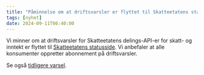 ```yaml
---
title: "Påminnelse om at driftsvarsler er flyttet til Skatteetatens statusside"
tags: [nyhet]
date: 2024-09-11T06:40:00
---
```

Vi minner om at driftsvarsler for Skatteetatens delings-API-er for skatt- og inntekt er flyttet til [Skatteetatens statusside](https://status.skatteetaten.no/). Vi anbefaler at alle konsumenter oppretter abonnement på driftsvarsler. 
 
Se også [tidligere varsel](https://skatteetaten.github.io/api-dokumentasjon/nyheter-og-driftsvarsler/2024/05/27/ny-statusside).
